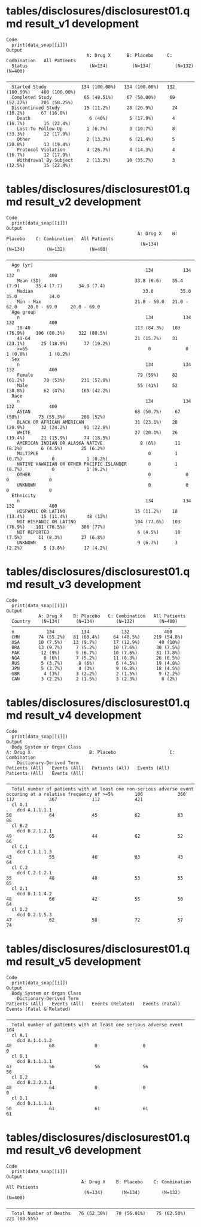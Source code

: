 # tables/disclosures/disclosurest01.qmd result_v1 development

    Code
      print(data_snap[[i]])
    Output
                                  A: Drug X      B: Placebo     C: Combination   All Patients 
      Status                       (N=134)         (N=134)         (N=132)          (N=400)   
      ————————————————————————————————————————————————————————————————————————————————————————
      Started Study             134 (100.00%)   134 (100.00%)   132 (100.00%)    400 (100.00%)
      Completed Study            65 (48.51%)     67 (50.00%)     69 (52.27%)     201 (50.25%) 
      Discontinued Study         15 (11.2%)      28 (20.9%)       24 (18.2%)      67 (16.8%)  
        Death                      6 (40%)        5 (17.9%)       4 (16.7%)       15 (22.4%)  
        Lost To Follow-Up         1 (6.7%)        3 (10.7%)       8 (33.3%)       12 (17.9%)  
        Other                     2 (13.3%)       6 (21.4%)       5 (20.8%)       13 (19.4%)  
        Protocol Violation        4 (26.7%)       4 (14.3%)       4 (16.7%)       12 (17.9%)  
        Withdrawal By Subject     2 (13.3%)      10 (35.7%)       3 (12.5%)       15 (22.4%)  

# tables/disclosures/disclosurest01.qmd result_v2 development

    Code
      print(data_snap[[i]])
    Output
                                                     A: Drug X    B: Placebo    C: Combination   All Patients
                                                      (N=134)       (N=134)        (N=132)         (N=400)   
      ———————————————————————————————————————————————————————————————————————————————————————————————————————
      Age (yr)                                                                                               
        n                                               134           134            132             400     
        Mean (SD)                                   33.8 (6.6)    35.4 (7.9)      35.4 (7.7)      34.9 (7.4) 
        Median                                         33.0          35.0            35.0            34.0    
        Min - Max                                   21.0 - 50.0   21.0 - 62.0    20.0 - 69.0     20.0 - 69.0 
      Age group                                                                                              
        n                                               134           134            132             400     
        18-40                                       113 (84.3%)   103 (76.9%)    106 (80.3%)     322 (80.5%) 
        41-64                                       21 (15.7%)    31 (23.1%)      25 (18.9%)      77 (19.2%) 
        >=65                                             0             0           1 (0.8%)        1 (0.2%)  
      Sex                                                                                                    
        n                                               134           134            132             400     
        Female                                       79 (59%)     82 (61.2%)       70 (53%)      231 (57.8%) 
        Male                                         55 (41%)     52 (38.8%)       62 (47%)      169 (42.2%) 
      Race                                                                                                   
        n                                               134           134            132             400     
        ASIAN                                       68 (50.7%)     67 (50%)       73 (55.3%)      208 (52%)  
        BLACK OR AFRICAN AMERICAN                   31 (23.1%)    28 (20.9%)      32 (24.2%)      91 (22.8%) 
        WHITE                                       27 (20.1%)    26 (19.4%)      21 (15.9%)      74 (18.5%) 
        AMERICAN INDIAN OR ALASKA NATIVE              8 (6%)       11 (8.2%)       6 (4.5%)       25 (6.2%)  
        MULTIPLE                                         0         1 (0.7%)           0            1 (0.2%)  
        NATIVE HAWAIIAN OR OTHER PACIFIC ISLANDER        0         1 (0.7%)           0            1 (0.2%)  
        OTHER                                            0             0              0               0      
        UNKNOWN                                          0             0              0               0      
      Ethnicity                                                                                              
        n                                               134           134            132             400     
        HISPANIC OR LATINO                          15 (11.2%)    18 (13.4%)      15 (11.4%)       48 (12%)  
        NOT HISPANIC OR LATINO                      104 (77.6%)   103 (76.9%)    101 (76.5%)      308 (77%)  
        NOT REPORTED                                 6 (4.5%)      10 (7.5%)      11 (8.3%)       27 (6.8%)  
        UNKNOWN                                      9 (6.7%)      3 (2.2%)        5 (3.8%)       17 (4.2%)  

# tables/disclosures/disclosurest01.qmd result_v3 development

    Code
      print(data_snap[[i]])
    Output
                A: Drug X    B: Placebo   C: Combination   All Patients
      Country    (N=134)      (N=134)        (N=132)         (N=400)   
      —————————————————————————————————————————————————————————————————
      n            134          134            132             400     
      CHN       74 (55.2%)   81 (60.4%)     64 (48.5%)     219 (54.8%) 
      USA       10 (7.5%)    13 (9.7%)      17 (12.9%)       40 (10%)  
      BRA       13 (9.7%)     7 (5.2%)      10 (7.6%)       30 (7.5%)  
      PAK        12 (9%)      9 (6.7%)      10 (7.6%)       31 (7.8%)  
      NGA         8 (6%)      7 (5.2%)      11 (8.3%)       26 (6.5%)  
      RUS        5 (3.7%)      8 (6%)        6 (4.5%)       19 (4.8%)  
      JPN        5 (3.7%)      4 (3%)        9 (6.8%)       18 (4.5%)  
      GBR         4 (3%)      3 (2.2%)       2 (1.5%)        9 (2.2%)  
      CAN        3 (2.2%)     2 (1.5%)       3 (2.3%)         8 (2%)   

# tables/disclosures/disclosurest01.qmd result_v4 development

    Code
      print(data_snap[[i]])
    Output
      Body System or Organ Class                                                                                                A: Drug X                      B: Placebo                    C: Combination        
        Dictionary-Derived Term                                                                                       Patients (All)   Events (All)   Patients (All)   Events (All)   Patients (All)   Events (All)
      —————————————————————————————————————————————————————————————————————————————————————————————————————————————————————————————————————————————————————————————————————————————————————————————————————————————
      Total number of patients with at least one non-serious adverse event occuring at a relative frequency of >=5%        106             360             112             367             112             421     
      cl A.1                                                                                                                                                                                                       
        dcd A.1.1.1.1                                                                                                       50              64              45              62              63              88     
      cl B.2                                                                                                                                                                                                       
        dcd B.2.1.2.1                                                                                                       49              65              44              62              52              66     
      cl C.1                                                                                                                                                                                                       
        dcd C.1.1.1.3                                                                                                       43              55              46              63              43              64     
      cl C.2                                                                                                                                                                                                       
        dcd C.2.1.2.1                                                                                                       35              48              48              53              55              65     
      cl D.1                                                                                                                                                                                                       
        dcd D.1.1.4.2                                                                                                       48              66              42              55              50              64     
      cl D.2                                                                                                                                                                                                       
        dcd D.2.1.5.3                                                                                                       47              62              58              72              57              74     

# tables/disclosures/disclosurest01.qmd result_v5 development

    Code
      print(data_snap[[i]])
    Output
      Body System or Organ Class                                                                                                                                     
        Dictionary-Derived Term                                          Patients (All)   Events (All)   Events (Related)   Events (Fatal)   Events (Fatal & Related)
      ———————————————————————————————————————————————————————————————————————————————————————————————————————————————————————————————————————————————————————————————
      Total number of patients with at least one serious adverse event        104                                                                                    
      cl A.1                                                                                                                                                         
        dcd A.1.1.1.2                                                          48              68               0                 0                     0            
      cl B.1                                                                                                                                                         
        dcd B.1.1.1.1                                                          47              56               56                56                    56           
      cl B.2                                                                                                                                                         
        dcd B.2.2.3.1                                                          48              64               0                 0                     0            
      cl D.1                                                                                                                                                         
        dcd D.1.1.1.1                                                          50              61               61                61                    61           

# tables/disclosures/disclosurest01.qmd result_v6 development

    Code
      print(data_snap[[i]])
    Output
                                A: Drug X    B: Placebo    C: Combination   All Patients
                                 (N=134)       (N=134)        (N=132)         (N=400)   
      ——————————————————————————————————————————————————————————————————————————————————
      Total Number of Deaths   76 (62.30%)   70 (56.91%)    75 (62.50%)     221 (60.55%)

